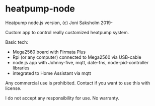 # heatpump-node
Heatpump node.js version, (c) Joni Saksholm 2019-

Custom app to control really customized heatpump system.

Basic tech:
- Mega2560 board with Firmata Plus
- Rpi (or any computer) connected to Mega2560 via USB-cable
- node.js app with Johnny-five, mqtt, date-fns, node-pid-controller libraries
- integrated to Home Assistant via mqtt




Any commercial use is prohibited. 
Contact if you want to use this with license.

I do not accept any responsibility for use.
No warranty. 
